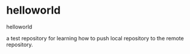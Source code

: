 # helloworld
helloworld

a test repository for learning how to push local repository to the remote repository.
